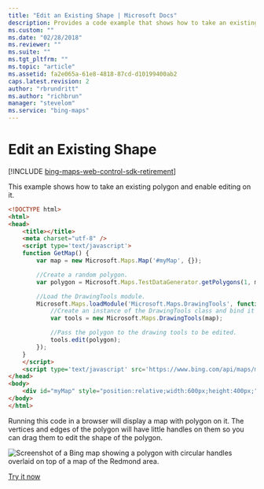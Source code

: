 ```yaml
---
title: "Edit an Existing Shape | Microsoft Docs"
description: Provides a code example that shows how to take an existing polygon and enable editing so the polygon can be edited.
ms.custom: ""
ms.date: "02/28/2018"
ms.reviewer: ""
ms.suite: ""
ms.tgt_pltfrm: ""
ms.topic: "article"
ms.assetid: fa2e065a-61e8-4818-87cd-d10199400ab2
caps.latest.revision: 2
author: "rbrundritt"
ms.author: "richbrun"
manager: "stevelom"
ms.service: "bing-maps"
---
```


# Edit an Existing Shape

[!INCLUDE [bing-maps-web-control-sdk-retirement](../../../includes/bing-maps-web-control-sdk-retirement.md)]

This example shows how to take an existing polygon and enable editing on it.

```html
<!DOCTYPE html>
<html>
<head>
    <title></title>
    <meta charset="utf-8" />
	<script type='text/javascript'>
    function GetMap() {
        var map = new Microsoft.Maps.Map('#myMap', {});

        //Create a random polygon.
        var polygon = Microsoft.Maps.TestDataGenerator.getPolygons(1, map.getBounds());

        //Load the DrawingTools module.
        Microsoft.Maps.loadModule('Microsoft.Maps.DrawingTools', function () {
            //Create an instance of the DrawingTools class and bind it to the map.
            var tools = new Microsoft.Maps.DrawingTools(map);

            //Pass the polygon to the drawing tools to be edited.
            tools.edit(polygon);
        });
    }
    </script>
    <script type='text/javascript' src='https://www.bing.com/api/maps/mapcontrol?callback=GetMap&key=[YOUR_BING_MAPS_KEY]' async defer></script>
</head>
<body>
    <div id="myMap" style="position:relative;width:600px;height:400px;"></div>
</body>
</html>
```

Running this code in a browser will display a map with polygon on it. The vertices and edges of the polygon will have little handles on them so you can drag them to edit the shape of the polygon.

![Screenshot of a Bing map showing a polygon with circular handles overlaid on top of a map of the Redmond area.](../../media/bmv8-drawingtoolseditshapeexample.png)

[Try it now](https://www.bing.com/api/maps/sdk/mapcontrol/isdk#dtEditPolygon+JS)